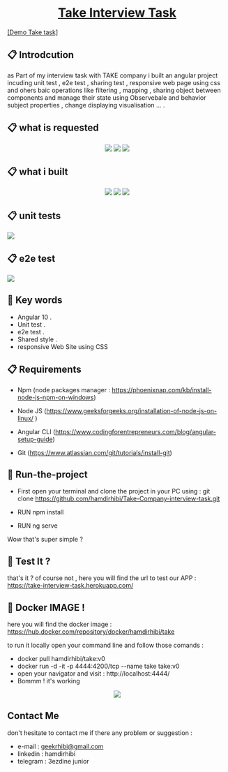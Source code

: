<h1 align="center">
  <a href="https://www.take.com/">
     Take Interview Task

  </a>
</h1>

[[Demo Take task]](https://www.youtube.com/watch?v=RQBMzmfh8eI&feature=youtu.be)



## 📋 Introdcution

<p> as Part of my interview task with TAKE company i built an angular project incuding unit test , e2e test , sharing test , responsive web page using css and ohers baic operations like filtering , mapping , sharing object between components and manage their state using Observebale and behavior subject properties , change displaying visualisation ... .</p>
 
## 📋 what is requested 

<div style="text-align: center;">
  <img src="./src/assets/images/1.jpg"/>
  <img src="./src/assets/images/2.jpg"/>
  <img src="./src/assets/images/3.jpg"/>
</div>

## 📋 what i built 

<div style="text-align: center;">
  <img src="./src/assets/images/home1.png"/>
  <img src="./src/assets/images/home2.png"/>
  <img src="./src//assets/images/profile.png"/>
</div>

## 📋 unit tests 


<div>
    <img src="./src/assets/images/unittest.png"/>

</div>

  ## 📋 e2e test

<div>
  <img src="./src/assets/images/e2e.png"/>

</div>



## 🎉 Key words  

- Angular 10 . 
- Unit test . 
- e2e test . 
- Shared style .
- responsive Web Site using CSS



## 📋 Requirements 

- Npm (node packages manager : https://phoenixnap.com/kb/install-node-js-npm-on-windows) 

- Node JS (https://www.geeksforgeeks.org/installation-of-node-js-on-linux/ ) 

- Angular CLI (https://www.codingforentrepreneurs.com/blog/angular-setup-guide) 

- Git  (https://www.atlassian.com/git/tutorials/install-git) 

## 📖 Run-the-project

- First open your terminal and clone the project in your PC using : git clone https://github.com/hamdirhibi/Take-Company-interview-task.git

- RUN npm install 

- RUN ng serve

Wow that's  super simple ? 


## 🚀 Test It ? 

that's it ? of course not , here you will find the url to test our APP : https://take-interview-task.herokuapp.com/

## 🚀 Docker IMAGE ! 

here you will find the docker image : https://hub.docker.com/repository/docker/hamdirhibi/take
  

to run it locally open your command line and follow those comands : 

- docker pull hamdirhibi/take:v0
- docker run -d -it -p 4444:4200/tcp --name take take:v0
- open your navigator and visit : http://localhost:4444/
- Bommm ! it's working 

<div style="text-align: center;">
  <img src="./src/assets/images/docker.png"/>
</div>






##  Contact Me

don't hesitate to contact me if there any problem or suggestion :
- e-mail : geekrhibi@gmail.com
- linkedin : hamdirhibi
- telegram : 3ezdine junior

